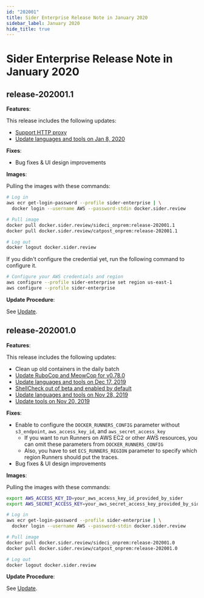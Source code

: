 ```yaml
---
id: "202001"
title: Sider Enterprise Release Note in January 2020
sidebar_label: January 2020
hide_title: true
---
```


# Sider Enterprise Release Note in January 2020

## release-202001.1

**Features**:

This release includes the following updates:

- [Support HTTP proxy](../config.md#http-proxy)
- [Update languages and tools on Jan 8, 2020](../../news/2020.md#update-languages-and-tools-on-jan-8-2020)

**Fixes**:

- Bug fixes & UI design improvements

**Images**:

Pulling the images with these commands:

```sh
# Log in
aws ecr get-login-password --profile sider-enterprise | \
  docker login --username AWS --password-stdin docker.sider.review

# Pull image
docker pull docker.sider.review/sideci_onprem:release-202001.1
docker pull docker.sider.review/catpost_onprem:release-202001.1

# Log out
docker logout docker.sider.review
```

If you didn't configure the credential yet, run the following command to configure it.

```sh
# Configure your AWS credentials and region
aws configure --profile sider-enterprise set region us-east-1
aws configure --profile sider-enterprise
```

**Update Procedure**:

See [Update](../updating.md).

## release-202001.0

**Features**:

This release includes the following updates:

- Clean up old containers in the daily batch
- [Update RuboCop and MeowCop for v0.78.0](../../news/2019.md#update-rubocop-and-meowcop-for-v0780)
- [Update languages and tools on Dec 17, 2019](../../news/2019.md#update-languages-and-tools-on-dec-17-2019)
- [ShellCheck out of beta and enabled by default](../../news/2019.md#shellcheck-out-of-beta-and-enabled-by-default)
- [Update languages and tools on Nov 28, 2019](../../news/2019.md#update-languages-and-tools-on-nov-28-2019)
- [Update tools on Nov 20, 2019](../../news/2019.md#update-tools-on-nov-20-2019)

**Fixes**:

- Enable to configure the `DOCKER_RUNNERS_CONFIG` parameter without `s3_endpoint`, `aws_access_key_id`, and `aws_secret_access_key`
  - If you want to run Runners on AWS EC2 or other AWS resources,
    you can omit these parameters from `DOCKER_RUNNERS_CONFIG`
  - Also, you have to set `ECS_RUNNERS_REGION` parameter to specify which region Runners should put the traces.
- Bug fixes & UI design improvements

**Images**:

Pulling the images with these commands:

```sh
export AWS_ACCESS_KEY_ID=your_aws_access_key_id_provided_by_sider
export AWS_SECRET_ACCESS_KEY=your_aws_secret_access_key_provided_by_sider

# Log in
aws ecr get-login-password --profile sider-enterprise | \
  docker login --username AWS --password-stdin docker.sider.review

# Pull image
docker pull docker.sider.review/sideci_onprem:release-202001.0
docker pull docker.sider.review/catpost_onprem:release-202001.0

# Log out
docker logout docker.sider.review
```

**Update Procedure**:

See [Update](../updating.md).
